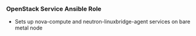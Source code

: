 ### OpenStack Service Ansible Role

- Sets up nova-compute and neutron-linuxbridge-agent services on bare metal node